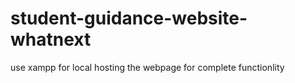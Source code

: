 # student-guidance-website-whatnext
use xampp for local hosting the webpage for complete functionlity
